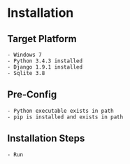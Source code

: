 # Installation
## Target Platform
    - Windows 7
    - Python 3.4.3 installed
    - Django 1.9.1 installed
    - Sqlite 3.8
## Pre-Config
    - Python executable exists in path
    - pip is installed and exists in path
## Installation Steps
    - Run 